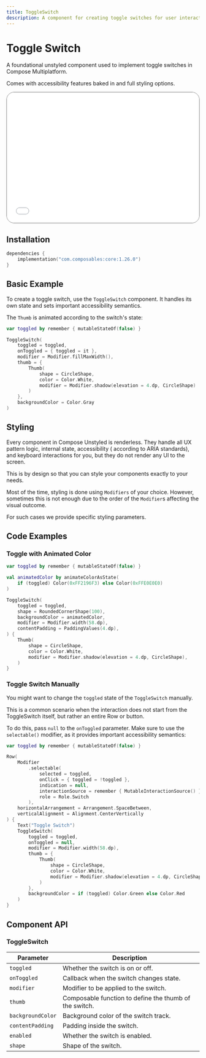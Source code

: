 ```yaml
---
title: ToggleSwitch
description: A component for creating toggle switches for user interaction.
---
```


# Toggle Switch

A foundational unstyled component used to implement toggle switches in Compose Multiplatform.

Comes with accessibility features baked in and full styling options.

<div style="position: relative; max-width: 800px; height: 340px; border-radius: 20px; overflow: hidden; border: 1px solid #777;">
    <iframe id="demoIframe" style="position: absolute; top: 0; left: 0; width: 100%; height: 100%; border: none;" src="../toggleswitch-demo/index.html" title="Demo" allow="accelerometer; autoplay; clipboard-write; encrypted-media; gyroscope; picture-in-picture; web-share" referrerpolicy="strict-origin-when-cross-origin"></iframe>
</div>

## Installation

```kotlin title="build.gradle.kts"
dependencies {
    implementation("com.composables:core:1.26.0")
}
```

## Basic Example

To create a toggle switch, use the `ToggleSwitch` component. It handles its own state and sets important accessibility
semantics.

The `Thumb` is animated according to the switch's state:

```kotlin
var toggled by remember { mutableStateOf(false) }

ToggleSwitch(
    toggled = toggled,
    onToggled = { toggled = it },
    modifier = Modifier.fillMaxWidth(),
    thumb = {
        Thumb(
            shape = CircleShape,
            color = Color.White,
            modifier = Modifier.shadow(elevation = 4.dp, CircleShape)
        )
    },
    backgroundColor = Color.Gray
)
```

## Styling

Every component in Compose Unstyled is renderless. They handle all UX pattern logic, internal state, accessibility (
according to ARIA standards), and keyboard interactions for you, but they do not render any UI to the screen.

This is by design so that you can style your components exactly to your needs.

Most of the time, styling is done using `Modifiers` of your choice. However, sometimes this is not enough due to the
order of the `Modifier`s affecting the visual outcome.

For such cases we provide specific styling parameters.

## Code Examples

### Toggle with Animated Color

```kotlin
var toggled by remember { mutableStateOf(false) }

val animatedColor by animateColorAsState(
    if (toggled) Color(0xFF2196F3) else Color(0xFFE0E0E0)
)

ToggleSwitch(
    toggled = toggled,
    shape = RoundedCornerShape(100),
    backgroundColor = animatedColor,
    modifier = Modifier.width(58.dp),
    contentPadding = PaddingValues(4.dp),
) {
    Thumb(
        shape = CircleShape,
        color = Color.White,
        modifier = Modifier.shadow(elevation = 4.dp, CircleShape),
    )
}
```

### Toggle Switch Manually

You might want to change the `toggled` state of the `ToggleSwitch` manually.

This is a common scenario when the interaction does not start from the ToggleSwitch itself, but rather an entire Row or
button.

To do this, pass `null` to the `onToggled` parameter. Make sure to use the `selectable()` modifier, as it provides
important accessibility semantics:

```kotlin
var toggled by remember { mutableStateOf(false) }

Row(
    Modifier
        .selectable(
            selected = toggled,
            onClick = { toggled = !toggled },
            indication = null,
            interactionSource = remember { MutableInteractionSource() },
            role = Role.Switch
        ),
    horizontalArrangement = Arrangement.SpaceBetween,
    verticalAlignment = Alignment.CenterVertically
) {
    Text("Toggle Switch")
    ToggleSwitch(
        toggled = toggled,
        onToggled = null,
        modifier = Modifier.width(58.dp),
        thumb = {
            Thumb(
                shape = CircleShape,
                color = Color.White,
                modifier = Modifier.shadow(elevation = 4.dp, CircleShape)
            )
        },
        backgroundColor = if (toggled) Color.Green else Color.Red
    )
}
```

## Component API

### ToggleSwitch

| Parameter         | Description                                            |
|-------------------|--------------------------------------------------------|
| `toggled`         | Whether the switch is on or off.                       |
| `onToggled`       | Callback when the switch changes state.                |
| `modifier`        | Modifier to be applied to the switch.                  |
| `thumb`           | Composable function to define the thumb of the switch. |
| `backgroundColor` | Background color of the switch track.                  |
| `contentPadding`  | Padding inside the switch.                             |
| `enabled`         | Whether the switch is enabled.                         |
| `shape`           | Shape of the switch.                                   |


